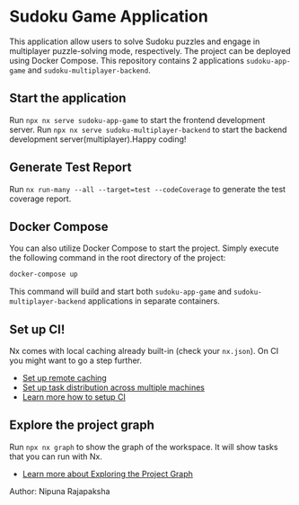 # Sudoku Game Application

This application allow users to solve Sudoku puzzles and engage in multiplayer puzzle-solving mode, respectively. The project can be deployed using Docker Compose. This repository contains 2 applications `sudoku-app-game` and `sudoku-multiplayer-backend`.

## Start the application

Run `npx nx serve sudoku-app-game` to start the frontend development server. Run `npx nx serve sudoku-multiplayer-backend` to start the backend development server(multiplayer).Happy coding!

## Generate Test Report

Run `nx run-many --all --target=test --codeCoverage` to generate the test coverage report.

## Docker Compose

You can also utilize Docker Compose to start the project. Simply execute the following command in the root directory of the project:

```bash
docker-compose up
```

This command will build and start both `sudoku-app-game` and `sudoku-multiplayer-backend` applications in separate containers.

## Set up CI!

Nx comes with local caching already built-in (check your `nx.json`). On CI you might want to go a step further.

- [Set up remote caching](https://nx.dev/features/share-your-cache)
- [Set up task distribution across multiple machines](https://nx.dev/nx-cloud/features/distribute-task-execution)
- [Learn more how to setup CI](https://nx.dev/recipes/ci)

## Explore the project graph

Run `npx nx graph` to show the graph of the workspace.
It will show tasks that you can run with Nx.

- [Learn more about Exploring the Project Graph](https://nx.dev/core-features/explore-graph)

Author: Nipuna Rajapaksha
